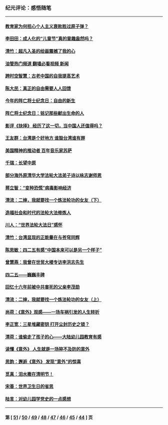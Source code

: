 ### 纪元评论：感悟随笔
---
#### [教育家为何担心个人主义衰败胜过原子弹？](../../pages/nsc1035/n13002969.md?06090330) 
#### [李田田：成人化的“儿童节”真的童趣盎然吗？](../../pages/nsc1035/n13000386.md?06090330) 
#### [清竹：超凡入圣的绘画震撼了我的心](../../pages/nsc1035/n12993985.md?06090330) 
#### [油管热门频道 翻墙必看视频 新闻](ok?06090330)
#### [跨时空智慧：古老中国的自我提高艺术](../../pages/nsc1035/n12988506.md?06090330) 
#### [陈大民：真正的自由需要人人回馈](../../pages/nsc1035/n12990148.md?06090330) 
#### [今年的阵亡将士纪念日：自由的新生](../../pages/nsc1035/n12989540.md?06090330) 
#### [阵亡将士纪念日：铭记那些献出生命的人](../../pages/nsc1035/n12985418.md?06090330) 
#### [影评《抉择》 经历了这一切，当中国人还值得吗？](../../pages/nsc1035/n12983029.md?06090330) 
#### [王友群：台湾是个好地方 谁毁台湾谁有罪](../../pages/nsc1035/n12977761.md?06090330) 
#### [美国精神的推动者 百年音乐家苏萨](../../pages/nsc1035/n12974542.md?06090330) 
#### [千瑞：长望中原](../../pages/nsc1035/n12976554.md?06090330) 
#### [部分海外原清华大学法轮大法弟子诗以咏志谢师恩](../../pages/nsc1035/n12957723.md?06090330) 
#### [蒋立智：“变种恐慌”病毒影响经济](../../pages/nsc1035/n12955438.md?06090330) 
#### [清流：二婶，我就要找一个炼法轮功的女友（下）](../../pages/nsc1035/n12953189.md?06090330) 
#### [造福社会和时代的法轮大法修炼人](../../pages/nsc1035/n12944018.md?06090330) 
#### [川人：“世界法轮大法日”感怀](../../pages/nsc1035/n12932771.md?06090330) 
#### [清竹：台湾显现的正能量在与苍穹同辉](../../pages/nsc1035/n12928084.md?06090330) 
#### [陈思敏：四二五有感“中国本来可以是另一个样子”](../../pages/nsc1035/n12902318.md?06090330) 
#### [曾慧燕：我曾在世贸大楼专访李洪志先生](../../pages/nsc1035/n12898729.md?06090330) 
#### [四二五——巍巍丰碑](../../pages/nsc1035/n12893609.md?06090330) 
#### [回忆十六年前被中共害死的父亲李茂勋](../../pages/nsc1035/n12880270.md?06090330) 
#### [清流：二婶，我就要找一个炼法轮功的女友（上）](../../pages/nsc1035/n12879174.md?06090330) 
#### [尚荷：《意外》观感——一场车祸引发的人生转折](../../pages/nsc1035/n12877867.md?06090330) 
#### [李正宽：三星堆藏密钥 打开尘封历史之锁？](../../pages/nsc1035/n12877650.md?06090330) 
#### [清荷：谁偷走了孩子的心——大陆幼儿园教育有感](../../pages/nsc1035/n12871130.md?06090330) 
#### [读懂《意外》 人生就是一场猝不及防的意外](../../pages/nsc1035/n12869689.md?06090330) 
#### [思韵：邂逅《意外》 发现“意外”的惊喜](../../pages/nsc1035/n12862144.md?06090330) 
#### [觅真：泪水撒在清明节！](../../pages/nsc1035/n12857953.md?06090330) 
#### [宋善：世界卫生日的省思](../../pages/nsc1035/n12855911.md?06090330) 
#### [陆言：对幼儿园学党史的一点感想](../../pages/nsc1035/n12851128.md?06090330) 

---
#### 第 [ [51](./51.md?06090330) / [50](./50.md?06090330) / [49](./49.md?06090330) / [48](./48.md?06090330) / [47](./47.md?06090330) / [46](./46.md?06090330) / [45](./45.md?06090330) / [44](./44.md?06090330) ] 页
